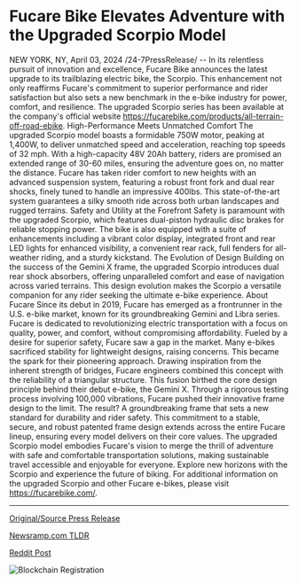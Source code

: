 # Fucare Bike Elevates Adventure with the Upgraded Scorpio Model

NEW YORK, NY, April 03, 2024 /24-7PressRelease/ -- In its relentless pursuit of innovation and excellence, Fucare Bike announces the latest upgrade to its trailblazing electric bike, the Scorpio. This enhancement not only reaffirms Fucare's commitment to superior performance and rider satisfaction but also sets a new benchmark in the e-bike industry for power, comfort, and resilience. The upgraded Scorpio series has been available at the company's official website https://fucarebike.com/products/all-terrain-off-road-ebike.  High-Performance Meets Unmatched Comfort  The upgraded Scorpio model boasts a formidable 750W motor, peaking at 1,400W, to deliver unmatched speed and acceleration, reaching top speeds of 32 mph. With a high-capacity 48V 20Ah battery, riders are promised an extended range of 30-60 miles, ensuring the adventure goes on, no matter the distance.  Fucare has taken rider comfort to new heights with an advanced suspension system, featuring a robust front fork and dual rear shocks, finely tuned to handle an impressive 400lbs. This state-of-the-art system guarantees a silky smooth ride across both urban landscapes and rugged terrains.  Safety and Utility at the Forefront  Safety is paramount with the upgraded Scorpio, which features dual-piston hydraulic disc brakes for reliable stopping power. The bike is also equipped with a suite of enhancements including a vibrant color display, integrated front and rear LED lights for enhanced visibility, a convenient rear rack, full fenders for all-weather riding, and a sturdy kickstand.  The Evolution of Design  Building on the success of the Gemini X frame, the upgraded Scorpio introduces dual rear shock absorbers, offering unparalleled comfort and ease of navigation across varied terrains. This design evolution makes the Scorpio a versatile companion for any rider seeking the ultimate e-bike experience.  About Fucare  Since its debut in 2019, Fucare has emerged as a frontrunner in the U.S. e-bike market, known for its groundbreaking Gemini and Libra series. Fucare is dedicated to revolutionizing electric transportation with a focus on quality, power, and comfort, without compromising affordability.  Fueled by a desire for superior safety, Fucare saw a gap in the market. Many e-bikes sacrificed stability for lightweight designs, raising concerns. This became the spark for their pioneering approach. Drawing inspiration from the inherent strength of bridges, Fucare engineers combined this concept with the reliability of a triangular structure. This fusion birthed the core design principle behind their debut e-bike, the Gemini X.  Through a rigorous testing process involving 100,000 vibrations, Fucare pushed their innovative frame design to the limit. The result? A groundbreaking frame that sets a new standard for durability and rider safety. This commitment to a stable, secure, and robust patented frame design extends across the entire Fucare lineup, ensuring every model delivers on their core values.  The upgraded Scorpio model embodies Fucare's vision to merge the thrill of adventure with safe and comfortable transportation solutions, making sustainable travel accessible and enjoyable for everyone. Explore new horizons with the Scorpio and experience the future of biking.  For additional information on the upgraded Scorpio and other Fucare e-bikes, please visit https://fucarebike.com/. 

---

[Original/Source Press Release](https://www.24-7pressrelease.com/press-release/509740/fucare-bike-elevates-adventure-with-the-upgraded-scorpio-model)
                    

[Newsramp.com TLDR](None) 



[Reddit Post](https://www.reddit.com/r/GamingNewsRamp/comments/1bumdt7/fucare_bike_unveils_upgraded_scorpio_electric/) 



![Blockchain Registration](https://cdn.newsramp.app/24-7PressRelease/qrcode/244/3/rushrZNU.webp)